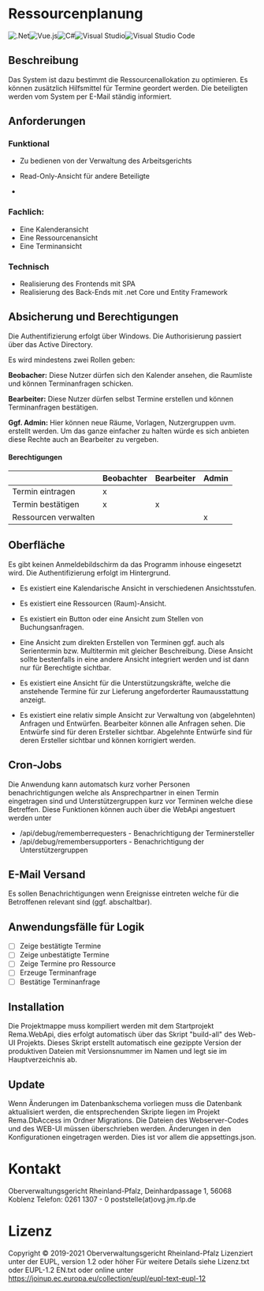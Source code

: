 # Ressourcenplanung

![.Net](https://img.shields.io/badge/.NET-5C2D91?style=for-the-badge&logo=.net&logoColor=white)![Vue.js](https://img.shields.io/badge/vuejs-%2335495e.svg?style=for-the-badge&logo=vuedotjs&logoColor=%234FC08D)![C#](https://img.shields.io/badge/c%23-%23239120.svg?style=for-the-badge&logo=c-sharp&logoColor=white)![Visual Studio](https://img.shields.io/badge/Visual%20Studio-5C2D91.svg?style=for-the-badge&logo=visual-studio&logoColor=white)![Visual Studio Code](https://img.shields.io/badge/Visual%20Studio%20Code-0078d7.svg?style=for-the-badge&logo=visual-studio-code&logoColor=white)

## Beschreibung

Das System ist dazu bestimmt die Ressourcenallokation zu optimieren. Es können zusätzlich Hilfsmittel für Termine geordert werden. Die beteiligten werden vom System per E-Mail ständig informiert.

## Anforderungen

### Funktional

* Zu bedienen von der Verwaltung des Arbeitsgerichts

* Read-Only-Ansicht für andere Beteiligte

* 

### Fachlich:

* Eine Kalenderansicht 
* Eine Ressourcenansicht
* Eine Terminansicht

### Technisch

* Realisierung des Frontends mit SPA
* Realisierung des Back-Ends mit .net Core und Entity Framework

## Absicherung und Berechtigungen

Die Authentifizierung erfolgt über Windows. Die Authorisierung passiert über das Active Directory.

Es wird mindestens zwei Rollen geben:

**Beobacher:** Diese Nutzer dürfen sich den Kalender ansehen, die Raumliste und können Terminanfragen schicken. 

**Bearbeiter:** Diese Nutzer dürfen selbst Termine erstellen und können Terminanfragen bestätigen.

**Ggf. Admin:** Hier können neue Räume, Vorlagen, Nutzergruppen uvm. erstellt werden. Um das ganze einfacher zu halten würde es sich anbieten diese Rechte auch an Bearbeiter zu vergeben.

#### Berechtigungen

|                      | Beobachter | Bearbeiter | Admin |
| -------------------- | ---------- | ---------- | ----- |
| Termin eintragen     | x          |            |       |
| Termin bestätigen    | x          | x          |       |
| Ressourcen verwalten |            |            | x     |

## Oberfläche

Es gibt keinen Anmeldebildschirm da das Programm inhouse eingesetzt wird. Die Authentifizierung erfolgt im Hintergrund. 

* Es existiert eine Kalendarische Ansicht in verschiedenen Ansichtsstufen.

* Es existiert eine Ressourcen (Raum)-Ansicht.

* Es existiert ein Button oder eine Ansicht zum Stellen von Buchungsanfragen.

* Eine Ansicht zum direkten Erstellen von Terminen ggf. auch als Serientermin bzw. Multitermin mit gleicher Beschreibung. Diese Ansicht sollte bestenfalls in eine andere Ansicht integriert werden und ist dann nur für Berechtigte sichtbar.

* Es existiert eine Ansicht für die Unterstützungskräfte, welche die anstehende Termine für zur Lieferung angeforderter Raumausstattung anzeigt.

* Es existiert eine relativ simple Ansicht zur Verwaltung von (abgelehnten) Anfragen und Entwürfen. Bearbeiter können alle Anfragen sehen. Die Entwürfe sind für deren Ersteller sichtbar. Abgelehnte Entwürfe sind für deren Ersteller sichtbar und können korrigiert werden.

## Cron-Jobs

Die Anwendung kann automatsch kurz vorher Personen benachrichtigungen welche als Ansprechpartner in einen Termin eingetragen sind und Unterstützergruppen kurz vor Terminen welche diese Betreffen.
Diese Funktionen können auch über die WebApi angestuert werden unter
* /api/debug/rememberrequesters - Benachrichtigung der Terminersteller
* /api/debug/remembersupporters - Benachrichtigung der Unterstützergruppen

## E-Mail Versand

Es sollen Benachrichtigungen wenn Ereignisse eintreten welche für die Betroffenen relevant sind (ggf. abschaltbar). 

## Anwendungsfälle für Logik

- [ ] Zeige bestätigte Termine
- [ ] Zeige unbestätigte Termine
- [ ] Zeige Termine pro Ressource
- [ ] Erzeuge Terminanfrage
- [ ] Bestätige Terminanfrage

## Installation

Die Projektmappe muss kompiliert werden mit dem Startprojekt Rema.WebApi, dies erfolgt automatisch über das Skript "build-all" des Web-UI Projekts. Dieses Skript erstellt automatisch eine gezippte Version der produktiven Dateien mit Versionsnummer im Namen und legt sie im Hauptverzeichnis ab.

## Update

Wenn Änderungen im Datenbankschema vorliegen muss die Datenbank aktualisiert werden, die entsprechenden Skripte liegen im Projekt Rema.DbAccess im Ordner Migrations. 
Die Dateien des Webserver-Codes und des WEB-UI müssen überschrieben werden. Änderungen in den Konfigurationen eingetragen werden. Dies ist vor allem die appsettings.json.  

# Kontakt

Oberverwaltungsgericht Rheinland-Pfalz, Deinhardpassage 1, 56068 Koblenz 
Telefon: 0261 1307 - 0
poststelle(at)ovg.jm.rlp.de

# Lizenz

Copyright © 2019-2021 Oberverwaltungsgericht Rheinland-Pfalz 
Lizenziert unter der EUPL, version 1.2 oder höher
Für weitere Details siehe Lizenz.txt oder EUPL-1.2 EN.txt
oder online unter https://joinup.ec.europa.eu/collection/eupl/eupl-text-eupl-12
